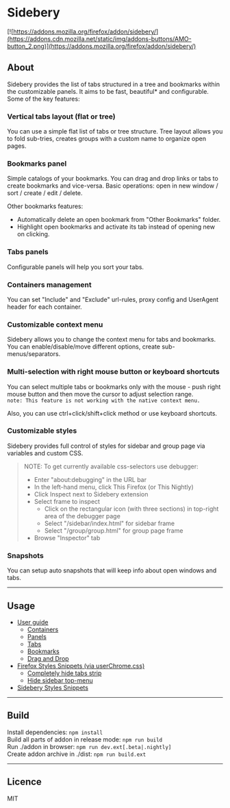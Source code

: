 # Sidebery

[![https://addons.mozilla.org/firefox/addon/sidebery/](https://addons.cdn.mozilla.net/static/img/addons-buttons/AMO-button_2.png)](https://addons.mozilla.org/firefox/addon/sidebery/)


## About

Sidebery provides the list of tabs structured in a tree and bookmarks within the customizable panels. It aims to be fast, beautiful* and configurable. Some of the key features:

### Vertical tabs layout (flat or tree)

You can use a simple flat list of tabs or tree structure. Tree layout allows you to fold sub-tries, creates groups with a custom name to organize open pages.

### Bookmarks panel

Simple catalogs of your bookmarks. You can drag and drop links or tabs to create bookmarks and vice-versa. Basic operations: open in new window / sort / create / edit / delete.

Other bookmarks features: 
- Automatically delete an open bookmark from "Other Bookmarks" folder.
- Highlight open bookmarks and activate its tab instead of opening new on clicking.

### Tabs panels

Configurable panels will help you sort your tabs.

### Containers management

You can set "Include" and "Exclude" url-rules, proxy config and UserAgent header for each container.

### Customizable context menu

Sidebery allows you to change the context menu for tabs and bookmarks. You can enable/disable/move different options, create sub-menus/separators.

### Multi-selection with right mouse button or keyboard shortcuts

You can select multiple tabs or bookmarks only with the mouse - push right mouse button and then move the cursor to adjust selection range.  
`note: This feature is not working with the native context menu.`

Also, you can use ctrl+click/shift+click method or use keyboard shortcuts.

### Customizable styles

Sidebery provides full control of styles for sidebar and group page via variables and custom CSS.

> NOTE: To get currently available css-selectors use debugger:
>   - Enter "about:debugging" in the URL bar
>   - In the left-hand menu, click This Firefox (or This Nightly)
>   - Click Inspect next to Sidebery extension
>   - Select frame to inspect
>     - Click on the rectangular icon (with three sections) in top-right area of the debugger page
>     - Select "/sidebar/index.html" for sidebar frame
>     - Select "/group/group.html" for group page frame
>   - Browse "Inspector" tab


### Snapshots

You can setup auto snapshots that will keep info about open windows and tabs.


---

## Usage

- [User guide](https://github.com/mbnuqw/sidebery/wiki/User-guide)
  - [Containers](https://github.com/mbnuqw/sidebery/wiki/User-guide#containers)
  - [Panels](https://github.com/mbnuqw/sidebery/wiki/User-guide#panels)
  - [Tabs](https://github.com/mbnuqw/sidebery/wiki/User-guide#tabs)
  - [Bookmarks](https://github.com/mbnuqw/sidebery/wiki/User-guide#bookmarks)
  - [Drag and Drop](https://github.com/mbnuqw/sidebery/wiki/User-guide#drag-and-drop)
- [Firefox Styles Snippets (via userChrome.css)](https://github.com/mbnuqw/sidebery/wiki/Firefox-Styles-Snippets-(via-userChrome.css))
  - [Completely hide tabs strip](https://github.com/mbnuqw/sidebery/wiki/Firefox-Styles-Snippets-(via-userChrome.css)#completely-hide-tabs-strip)
  - [Hide sidebar top-menu](https://github.com/mbnuqw/sidebery/wiki/Firefox-Styles-Snippets-(via-userChrome.css)#hide-sidebar-top-menu)
- [Sidebery Styles Snippets](https://github.com/mbnuqw/sidebery/wiki/Sidebery-Styles-Snippets)


---

## Build

Install dependencies: `npm install`  
Build all parts of addon in release mode: `npm run build`  
Run ./addon in browser: `npm run dev.ext[.beta|.nightly]`  
Create addon archive in ./dist: `npm run build.ext`  

---

## Licence

MIT
